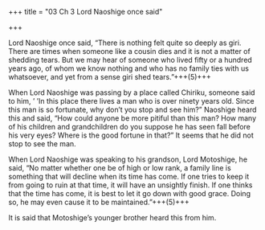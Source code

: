 +++
title = "03 Ch 3 Lord Naoshige once said"

+++

Lord Naoshige once said, “There is nothing felt quite so deeply as giri. There are times when someone like a cousin dies and it is not a matter of shedding tears. But we may hear of someone who lived fifty or a hundred years ago, of whom we know nothing and who has no family ties with us whatsoever, and yet from a sense giri shed tears.”+++(5)+++

When Lord Naoshige was passing by a place called Chiriku, someone said to him, ’ ’In this place there lives a man who is over ninety years old. Since this man is so fortunate, why don’t you stop and see him?” Naoshige heard this and said, “How could anyone be more pitiful than this man? How many of his children and grandchildren do you suppose he has seen fall before his very eyes? Where is the good fortune in that?” It seems that he did not stop to see the man.

When Lord Naoshige was speaking to his grandson, Lord Motoshige, he said, “No matter whether one be of high or low rank, a family line is something that will decline when its time has come. If one tries to keep it from going to ruin at that time, it will have an unsightly finish. If one thinks that the time has come, it is best to let it go down with good grace. Doing so, he may even cause it to be maintained.”+++(5)+++

It is said that Motoshige’s younger brother heard this from him.
